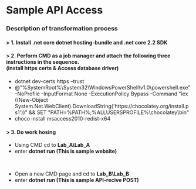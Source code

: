 # Sample API Access

<h3>Description of transformation process</h3>
<h4>> 1.  Install .net core dotnet hosting-bundle and .net core 2.2 SDK</h4>
<h4>> 2.  Perform CMD as a job manager and attach the following three instructions in the sequence.<br> (install https certs & Access database driver)</h4>
<ul>
<li>dotnet dev-certs https –trust</li>
<li>@"%SystemRoot%\System32\WindowsPowerShell\v1.0\powershell.exe" -NoProfile -InputFormat None -ExecutionPolicy Bypass -Command "iex ((New-Object System.Net.WebClient).DownloadString('https://chocolatey.org/install.ps1'))" && SET "PATH=%PATH%;%ALLUSERSPROFILE%\chocolatey\bin"</li>
<li>choco install msaccess2010-redist-x64</li></ul>

<h4>> 3.  Do work hosing</h4>
<ul>
<li>Using CMD cd to <b>Lab_A\Lab_A</b></li>
<li>enter <b>dotnet run (This is sample website)</b></li>
</ul><br>
<ul>
<li>Open a new CMD page and cd to <b>Lab_B\Lab_B</b></li>
<li>enter <b>dotnet run (This is sample API-recive POST)</b></li>
</ul>